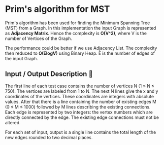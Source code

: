 # Prim's algorithm for MST
Prim's algorithm has been used for finding the Minimum Spanning Tree (MST) from a Graph. In this implementation the input Graph is represented as **Adjacency Matrix**. Hence the complexity is **O(V^2)**, where V is the number of Vertices of the Graph.

The performance could be better if we use Adjacency List. The complexity then reduced to **O(ElogV)** using Binary Heap. E is the number of edges of the input Graph.  

## Input / Output Description 👹

The first line of each test case contains the number of vertices N (1 ≤ N ≤ 750). The vertices are labeled from 1 to N. The next N lines give the x and y coordinates of the vertices. These coordinates are integers with absolute values. After that there is a line containing the number of existing edges M (0 ≤ M ≤ 1000) followed by M lines describing the existing connections. Each edge is represented by two integers: the vertex numbers which are directly connected by the edge. The existing edge connections must not be altered.

For each set of input, output is a single line contains the total length of the new edges rounded to two decimal places.

